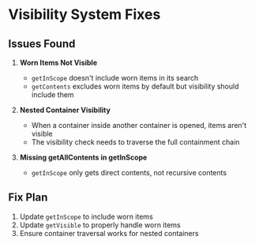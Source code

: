 # Visibility System Fixes

## Issues Found

1. **Worn Items Not Visible**
   - `getInScope` doesn't include worn items in its search
   - `getContents` excludes worn items by default but visibility should include them

2. **Nested Container Visibility**
   - When a container inside another container is opened, items aren't visible
   - The visibility check needs to traverse the full containment chain

3. **Missing getAllContents in getInScope**
   - `getInScope` only gets direct contents, not recursive contents

## Fix Plan

1. Update `getInScope` to include worn items
2. Update `getVisible` to properly handle worn items
3. Ensure container traversal works for nested containers
